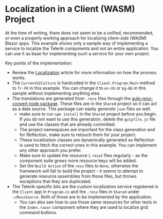 # Localization in a Client (WASM) Project

At the time of writing, there does not seem to be a unified, recommended, or even a properly working approach for localizing client-side (WASM) Blazor apps. This example shows only a sample way of implementing a service to localize the Telerik components and not an entire application. You can use it as base for implementing such a service for your own project.

Key points of the implementation:

* Review the [Localization](https://docs.telerik.com/blazor-ui/globalization/localization) article for more information on how the process works.
* The `CurrentUICulture` is hardcoded in the `Client.Program.Main` method to `fr-FR` in this example. You can change it to `en-US` or `bg-BG` in this sample without implementing anything else.
* The translations are generated from `.resx` files through the [gulp-resx-convert node package](https://www.npmjs.com/package/gulp-resx-convert). These files are in the `Shared` project so it can act as a data source. This package can easily generate `json` files as well.
    * make sure to run `npm install` in the `Shared` project before you begin. If you do not want to use this generation, delete the `gulpfile.js` file and use the classes that are already committed.
    * The project namespaces are important for the class generation and for Reflection, make sure to retouch them for your project.
    * These localization classes are dynamically generated so Reflection is used to fetch the correct ones in this example. You can implement any other approach you prefer.
    * Make sure to update the resource (`.resx`) files regularly - as the component suite grows more resource keys will be added.
    * Set the `Build Action` of the `resx` files to `None`, otherwise the framework will fail to build the project - it seems to attempt to generate resource assemblies from those files, but throws exceptions that they are duplicated.
* The Telerik-specific bits are the custom localization service registered in the `Client` app in `Program.cs` and the `.resx` files in `Shared` under `~/ResxSource`. Both of those are to be implemented by the application.
    * You can also see how to use those same resources for other texts in the `Index.razor` component where they are used to localize grid command buttons.
